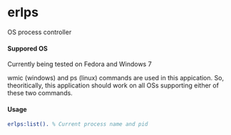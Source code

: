 # erlps
OS process controller

#### Suppored OS
Currently being tested on Fedora and Windows 7

wmic (windows) and ps (linux) commands are used in this appication. So, theoritically, this application should work on all OSs supporting either of these two commands.

#### Usage
```erlang
erlps:list(). % Current process name and pid
```
